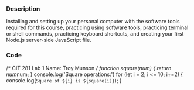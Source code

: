 ### Description

Installing and setting up your personal computer with the software tools required for this course, practicing using software tools, practicing terminal or shell commands, practicing keyboard shortcuts, and creating your first Node.js server-side JavaScript file.

### Code

/*
    CIT 281 Lab 1
    Name: Troy Munson
*/
function square(num) {
    return num*num;
}
console.log('Square operations:')
for (let i = 2; i <= 10; i+=2) {
    console.log(`Square of ${i} is ${square(i)}`);
}
